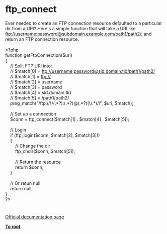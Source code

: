 # ftp_connect




<div class="phpcode"><span class="html">
Ever needed to create an FTP connection resource defaulted to a particular dir from a URI? Here&apos;s a simple function that will take a URI like <a href="ftp://username:password@subdomain.example.com/path1/path2/," rel="nofollow" target="_blank">ftp://username:password@subdomain.example.com/path1/path2/,</a> and return an FTP connection resource.
<br>
<br><span class="default">&lt;?php
<br></span><span class="keyword">function </span><span class="default">getFtpConnection</span><span class="keyword">(</span><span class="default">$uri</span><span class="keyword">)
<br>{
<br>&#xA0; &#xA0; </span><span class="comment">// Split FTP URI into:
<br>&#xA0; &#xA0; // $match[0] = <a href="ftp://username:password@sld.domain.tld/path1/path2/" rel="nofollow" target="_blank">ftp://username:password@sld.domain.tld/path1/path2/</a>
<br>&#xA0; &#xA0; // $match[1] = <a href="ftp://" rel="nofollow" target="_blank">ftp://</a>
<br>&#xA0; &#xA0; // $match[2] = username
<br>&#xA0; &#xA0; // $match[3] = password
<br>&#xA0; &#xA0; // $match[4] = sld.domain.tld
<br>&#xA0; &#xA0; // $match[5] = /path1/path2/
<br>&#xA0; &#xA0; </span><span class="default">preg_match</span><span class="keyword">(</span><span class="string">&quot;/ftp:\/\/(.*?):(.*?)@(.*?)(\/.*)/i&quot;</span><span class="keyword">, </span><span class="default">$uri</span><span class="keyword">, </span><span class="default">$match</span><span class="keyword">);
<br>
<br>&#xA0; &#xA0; </span><span class="comment">// Set up a connection
<br>&#xA0; &#xA0; </span><span class="default">$conn </span><span class="keyword">= </span><span class="default">ftp_connect</span><span class="keyword">(</span><span class="default">$match</span><span class="keyword">[</span><span class="default">1</span><span class="keyword">] . </span><span class="default">$match</span><span class="keyword">[</span><span class="default">4</span><span class="keyword">] . </span><span class="default">$match</span><span class="keyword">[</span><span class="default">5</span><span class="keyword">]);
<br>
<br>&#xA0; &#xA0; </span><span class="comment">// Login
<br>&#xA0; &#xA0; </span><span class="keyword">if (</span><span class="default">ftp_login</span><span class="keyword">(</span><span class="default">$conn</span><span class="keyword">, </span><span class="default">$match</span><span class="keyword">[</span><span class="default">2</span><span class="keyword">], </span><span class="default">$match</span><span class="keyword">[</span><span class="default">3</span><span class="keyword">]))
<br>&#xA0; &#xA0; {
<br>&#xA0; &#xA0; &#xA0; &#xA0; </span><span class="comment">// Change the dir
<br>&#xA0; &#xA0; &#xA0; &#xA0; </span><span class="default">ftp_chdir</span><span class="keyword">(</span><span class="default">$conn</span><span class="keyword">, </span><span class="default">$match</span><span class="keyword">[</span><span class="default">5</span><span class="keyword">]);
<br>
<br>&#xA0; &#xA0; &#xA0; &#xA0; </span><span class="comment">// Return the resource
<br>&#xA0; &#xA0; &#xA0; &#xA0; </span><span class="keyword">return </span><span class="default">$conn</span><span class="keyword">;
<br>&#xA0; &#xA0; }
<br>
<br>&#xA0; &#xA0; </span><span class="comment">// Or retun null
<br>&#xA0; &#xA0; </span><span class="keyword">return </span><span class="default">null</span><span class="keyword">;
<br>}
<br></span><span class="default">?&gt;</span>
</span>
</div>
  

#

[Official documentation page](https://www.php.net/manual/en/function.ftp-connect.php)

**[To root](/README.md)**